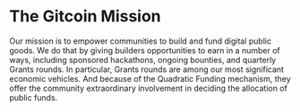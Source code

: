 # The Gitcoin Mission

Our mission is to empower communities to build and fund digital public goods. We do that by giving builders opportunities to earn in a number of ways, including sponsored hackathons, ongoing bounties, and quarterly Grants rounds. In particular, Grants rounds are among our most significant economic vehicles. And because of the Quadratic Funding mechanism, they offer the community extraordinary involvement in deciding the allocation of public funds.

